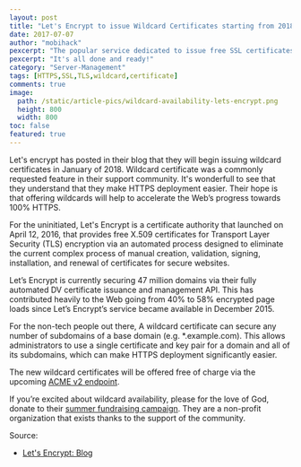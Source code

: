 ```yaml
---
layout: post
title: "Let's Encrypt to issue Wildcard Certificates starting from 2018!"
date: 2017-07-07
author: "mobihack"
pexcerpt: "The popular service dedicated to issue free SSL certificates is starting wildcard certificates."
pexcerpt: "It's all done and ready!"
category: "Server-Management"
tags: [HTTPS,SSL,TLS,wildcard,certificate]
comments: true
image:
  path: /static/article-pics/wildcard-availability-lets-encrypt.png
  height: 800
  width: 800
toc: false
featured: true
---
```


Let's encrypt has posted in their blog that they will begin issuing wildcard certificates in January of 2018. Wildcard certificate was a commonly requested feature in their support community. It's wonderfull to see that they understand that they make HTTPS deployment easier. Their hope is that offering wildcards will help to accelerate the Web’s progress towards 100% HTTPS.

For the uninitiated, Let's Encrypt is a certificate authority that launched on April 12, 2016, that provides free X.509 certificates for Transport Layer Security (TLS) encryption via an automated process designed to eliminate the current complex process of manual creation, validation, signing, installation, and renewal of certificates for secure websites.

Let’s Encrypt is currently securing 47 million domains via their fully automated DV certificate issuance and management API. This has contributed heavily to the Web going from 40% to 58% encrypted page loads since Let’s Encrypt’s service became available in December 2015.

For the non-tech people out there, A wildcard certificate can secure any number of subdomains of a base domain (e.g. *.example.com). This allows administrators to use a single certificate and key pair for a domain and all of its subdomains, which can make HTTPS deployment significantly easier.

The new wildcard certificates will be offered free of charge via the upcoming [ACME v2 endpoint](https://letsencrypt.org/2017/06/14/acme-v2-api.html).

If you’re excited about wildcard availability, please for the love of God, donate to their [summer fundraising campaign](https://letsencrypt.org/donate/). They are a non-profit organization that exists thanks to the support of the community.

Source:
* [Let's Encrypt: Blog](https://letsencrypt.org/2017/07/06/wildcard-certificates-coming-jan-2018.html)